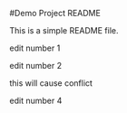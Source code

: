 #Demo Project README

This is a simple README file.

edit number 1

edit number 2

this will cause conflict


edit number 4
